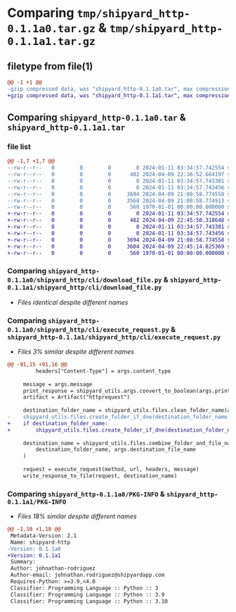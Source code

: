 # Comparing `tmp/shipyard_http-0.1.1a0.tar.gz` & `tmp/shipyard_http-0.1.1a1.tar.gz`

## filetype from file(1)

```diff
@@ -1 +1 @@
-gzip compressed data, was "shipyard_http-0.1.1a0.tar", max compression
+gzip compressed data, was "shipyard_http-0.1.1a1.tar", max compression
```

## Comparing `shipyard_http-0.1.1a0.tar` & `shipyard_http-0.1.1a1.tar`

### file list

```diff
@@ -1,7 +1,7 @@
--rw-r--r--   0        0        0        0 2024-01-11 03:34:57.742554 shipyard_http-0.1.1a0/README.md
--rw-r--r--   0        0        0      482 2024-04-09 22:36:52.664197 shipyard_http-0.1.1a0/pyproject.toml
--rw-r--r--   0        0        0        0 2024-01-11 03:34:57.743381 shipyard_http-0.1.1a0/shipyard_http/__init__.py
--rw-r--r--   0        0        0        0 2024-01-11 03:34:57.743456 shipyard_http-0.1.1a0/shipyard_http/cli/__init__.py
--rw-r--r--   0        0        0     3694 2024-04-09 21:08:58.774558 shipyard_http-0.1.1a0/shipyard_http/cli/download_file.py
--rw-r--r--   0        0        0     3568 2024-04-09 21:08:58.774913 shipyard_http-0.1.1a0/shipyard_http/cli/execute_request.py
--rw-r--r--   0        0        0      560 1970-01-01 00:00:00.000000 shipyard_http-0.1.1a0/PKG-INFO
+-rw-r--r--   0        0        0        0 2024-01-11 03:34:57.742554 shipyard_http-0.1.1a1/README.md
+-rw-r--r--   0        0        0      482 2024-04-09 22:45:50.318648 shipyard_http-0.1.1a1/pyproject.toml
+-rw-r--r--   0        0        0        0 2024-01-11 03:34:57.743381 shipyard_http-0.1.1a1/shipyard_http/__init__.py
+-rw-r--r--   0        0        0        0 2024-01-11 03:34:57.743456 shipyard_http-0.1.1a1/shipyard_http/cli/__init__.py
+-rw-r--r--   0        0        0     3694 2024-04-09 21:08:58.774558 shipyard_http-0.1.1a1/shipyard_http/cli/download_file.py
+-rw-r--r--   0        0        0     3604 2024-04-09 22:45:14.825369 shipyard_http-0.1.1a1/shipyard_http/cli/execute_request.py
+-rw-r--r--   0        0        0      560 1970-01-01 00:00:00.000000 shipyard_http-0.1.1a1/PKG-INFO
```

### Comparing `shipyard_http-0.1.1a0/shipyard_http/cli/download_file.py` & `shipyard_http-0.1.1a1/shipyard_http/cli/download_file.py`

 * *Files identical despite different names*

### Comparing `shipyard_http-0.1.1a0/shipyard_http/cli/execute_request.py` & `shipyard_http-0.1.1a1/shipyard_http/cli/execute_request.py`

 * *Files 3% similar despite different names*

```diff
@@ -91,15 +91,16 @@
         headers["Content-Type"] = args.content_type
 
     message = args.message
     print_response = shipyard_utils.args.convert_to_boolean(args.print_response)
     artifact = Artifact("httprequest")
 
     destination_folder_name = shipyard_utils.files.clean_folder_name(args.destination_folder_name)
-    shipyard_utils.files.create_folder_if_dne(destination_folder_name)
+    if destination_folder_name:
+        shipyard_utils.files.create_folder_if_dne(destination_folder_name)
 
     destination_name = shipyard_utils.files.combine_folder_and_file_name(
         destination_folder_name, args.destination_file_name
     )
 
     request = execute_request(method, url, headers, message)
     write_response_to_file(request, destination_name)
```

### Comparing `shipyard_http-0.1.1a0/PKG-INFO` & `shipyard_http-0.1.1a1/PKG-INFO`

 * *Files 18% similar despite different names*

```diff
@@ -1,10 +1,10 @@
 Metadata-Version: 2.1
 Name: shipyard-http
-Version: 0.1.1a0
+Version: 0.1.1a1
 Summary: 
 Author: johnathan-rodriguez
 Author-email: johnathan.rodriguez@shipyardapp.com
 Requires-Python: >=3.9,<4.0
 Classifier: Programming Language :: Python :: 3
 Classifier: Programming Language :: Python :: 3.9
 Classifier: Programming Language :: Python :: 3.10
```

